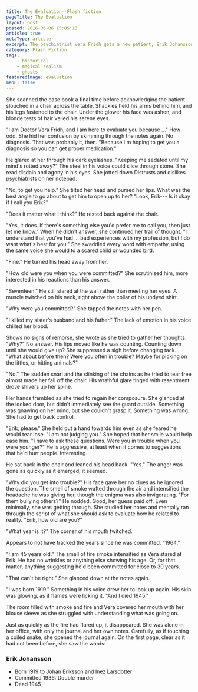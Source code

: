 ```yaml
---
title: The Evaluation--Flash fiction
pageTitle: The Evaluation
layout: post
posted: 2016-06-06 15:05:13
article: true
metaType: article
excerpt: The psychiatrist Vera Fridh gets a new patient, Erik Johansson, and tries to understand how she can help him despite himself and the danger he poses to both.
category: Flash Fiction
tags:
    - historical
    - magical realism
    - ghosts
featuredImage: evaluation
menu: false
---
```


She scanned the case book a final time before acknowledging the patient slouched in a chair across the table. Shackles held his arms behind him, and his legs fastened to the chair. Under the glower his face was ashen, and blonde tests of hair veiled his serene eyes.

"I am Doctor Vera Fridh, and I am here to evaluate you because ..." How odd. She hid her confusion by skimming through the notes again. No diagnosis. That was probably it, then. "Because I'm hoping to get you a diagnosis so you can get proper medication."

He glared at her through his dark eyelashes. "Keeping me sedated until my mind's rotted away?" The steel in his voice could slice through stone. She read disdain and agony in his eyes. She jotted down Distrusts and dislikes psychiatrists on her notepad.

"No, to get you help." She tilted her head and pursed her lips. What was the best angle to go about to get him to open up to her? "Look, Erik--- Is it okay if I call you Erik?"

"Does it matter what I think?" He rested back against the chair.

"Yes, it does. If there's something else you'd prefer me to call you, then just let me know." When he didn't answer, she continued her trail of thought. "I understand that you've had ... bad experiences with my profession, but I do want what's best for you." She swaddled every word with empathy, using the same voice she would to a scared child or wounded bird.

"Fine." He turned his head away from her.

"How old were you when you were committed?" She scrutinised him, more interested in his reactions than his answer.

"Seventeen." He still stared at the wall rather than meeting her eyes. A muscle twitched on his neck, right above the collar of his undyed shirt.

"Why were you committed?" She tapped the notes with her pen.

"I killed my sister's husband and his father." <span class="js-pullquote">The lack of emotion in his voice chilled her blood.</span>

Shows no signs of remorse, she wrote as she tried to gather her thoughts. "Why?" No answer. His lips moved like he was counting. Counting down until she would give up? She suppressed a sigh before changing tack. "What about before then? Were you often in trouble? Maybe for picking on the littles, or hitting animals?"

"No." The sudden snarl and the clinking of the chains as he tried to tear free almost made her fall off the chair. His wrathful glare tinged with resentment drove shivers up her spine.

Her hands trembled as she tried to regain her composure. She glanced at the locked door, but didn't immediately see the guard outside. Something was gnawing on her mind, but she couldn't grasp it. Something was wrong. She had to get back control.

"Erik, please." She held out a hand towards him even as she feared he would tear lose. "I am not judging you." She hoped that her smile would help ease him. "I have to ask these questions. Were you in trouble when you were younger?" He is aggressive, at least when it comes to suggestions that he'd hurt people. Interesting.

He sat back in the chair and leaned his head back. "Yes." The anger was gone as quickly as it emerged, it seemed.

"Why did you get into trouble?" His face gave her no clues as he ignored the question. The smell of smoke wafted through the air and intensified the headache he was giving her, though the enigma was also invigorating. "For them bullying others?" He nodded. Good, her guess paid off. Even minimally, she was getting through. She studied her notes and mentally ran through the script of what she should ask to evaluate how he related to reality. "Erik, how old are you?"

"What year is it?" The corner of his mouth twitched.

Appears to not have tracked the years since he was committed. "1964."

"I am 45 years old." The smell of fire smoke intensified as Vera stared at Erik. He had no wrinkles or anything else showing his age. Or, for that matter, anything suggesting he'd been committed for close to 30 years.

"That can't be right." She glanced down at the notes again.

"I was born 1919." Something in his voice drew her to look up again. His skin was glowing, as if flames were licking it. "And I died 1945."

The room filled with smoke and fire and Vera covered her mouth with her blouse sleeve as she struggled with understanding what was going on.

Just as quickly as the fire had flared up, it disappeared. She was alone in her office, with only the journal and her own notes. Carefully, as if touching a coiled snake, she opened the journal again. On the first page, clear as it had not been before, she saw the words:


### Erik Johansson

* Born 1919 to Johan Eriksson and Inez Larsdotter
* Committed 1936: Double murder
* Dead 1945
